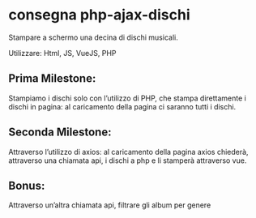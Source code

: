 # consegna php-ajax-dischi
Stampare a schermo una decina di dischi musicali.

Utilizzare:
Html, JS, VueJS, PHP

## Prima Milestone:
Stampiamo i dischi solo con l’utilizzo di PHP, che stampa direttamente i dischi in pagina: al caricamento della pagina ci saranno tutti i dischi.

## Seconda Milestone:
Attraverso l’utilizzo di axios: al caricamento della pagina axios chiederà, attraverso una chiamata api, i dischi a php e li stamperà attraverso vue.

## Bonus:
Attraverso un’altra chiamata api, filtrare gli album per genere
